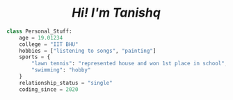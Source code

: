 <h1 align="center"><b><i>Hi! I'm Tanishq</i></b></h1>

```python
class Personal_Stuff:
    age = 19.01234
    college = "IIT BHU"
    hobbies = ["listening to songs", "painting"]
    sports = {
        "lawn tennis": "represented house and won 1st place in school",
        "swimming": "hobby"
    }
    relationship_status = "single"
    coding_since = 2020
```


